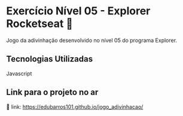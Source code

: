 # Exercício Nível 05 - Explorer Rocketseat 🚀

Jogo da adivinhação desenvolvido no nível 05 do programa Explorer.

## Tecnologias Utilizadas

Javascript

## Link para o projeto no ar

🔗 link: https://edubarros101.github.io/jogo_adivinhacao/
